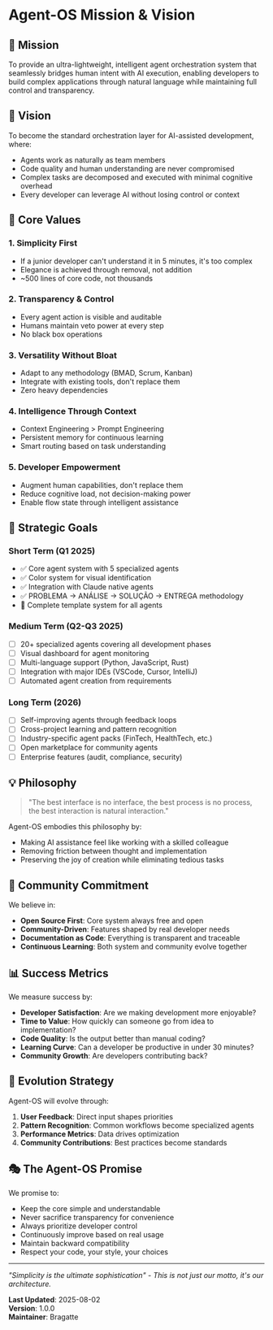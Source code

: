 # Agent-OS Mission & Vision

## 🎯 Mission

To provide an ultra-lightweight, intelligent agent orchestration system that seamlessly bridges human intent with AI execution, enabling developers to build complex applications through natural language while maintaining full control and transparency.

## 🔮 Vision

To become the standard orchestration layer for AI-assisted development, where:
- Agents work as naturally as team members
- Code quality and human understanding are never compromised
- Complex tasks are decomposed and executed with minimal cognitive overhead
- Every developer can leverage AI without losing control or context

## 🌟 Core Values

### 1. **Simplicity First**
- If a junior developer can't understand it in 5 minutes, it's too complex
- Elegance is achieved through removal, not addition
- ~500 lines of core code, not thousands

### 2. **Transparency & Control**
- Every agent action is visible and auditable
- Humans maintain veto power at every step
- No black box operations

### 3. **Versatility Without Bloat**
- Adapt to any methodology (BMAD, Scrum, Kanban)
- Integrate with existing tools, don't replace them
- Zero heavy dependencies

### 4. **Intelligence Through Context**
- Context Engineering > Prompt Engineering
- Persistent memory for continuous learning
- Smart routing based on task understanding

### 5. **Developer Empowerment**
- Augment human capabilities, don't replace them
- Reduce cognitive load, not decision-making power
- Enable flow state through intelligent assistance

## 🚀 Strategic Goals

### Short Term (Q1 2025)
- ✅ Core agent system with 5 specialized agents
- ✅ Color system for visual identification
- ✅ Integration with Claude native agents
- ✅ PROBLEMA → ANÁLISE → SOLUÇÃO → ENTREGA methodology
- 🔄 Complete template system for all agents

### Medium Term (Q2-Q3 2025)
- [ ] 20+ specialized agents covering all development phases
- [ ] Visual dashboard for agent monitoring
- [ ] Multi-language support (Python, JavaScript, Rust)
- [ ] Integration with major IDEs (VSCode, Cursor, IntelliJ)
- [ ] Automated agent creation from requirements

### Long Term (2026)
- [ ] Self-improving agents through feedback loops
- [ ] Cross-project learning and pattern recognition
- [ ] Industry-specific agent packs (FinTech, HealthTech, etc.)
- [ ] Open marketplace for community agents
- [ ] Enterprise features (audit, compliance, security)

## 💡 Philosophy

> "The best interface is no interface, the best process is no process, the best interaction is natural interaction."

Agent-OS embodies this philosophy by:
- Making AI assistance feel like working with a skilled colleague
- Removing friction between thought and implementation
- Preserving the joy of creation while eliminating tedious tasks

## 🤝 Community Commitment

We believe in:
- **Open Source First**: Core system always free and open
- **Community-Driven**: Features shaped by real developer needs
- **Documentation as Code**: Everything is transparent and traceable
- **Continuous Learning**: Both system and community evolve together

## 📊 Success Metrics

We measure success by:
- **Developer Satisfaction**: Are we making development more enjoyable?
- **Time to Value**: How quickly can someone go from idea to implementation?
- **Code Quality**: Is the output better than manual coding?
- **Learning Curve**: Can a developer be productive in under 30 minutes?
- **Community Growth**: Are developers contributing back?

## 🔄 Evolution Strategy

Agent-OS will evolve through:
1. **User Feedback**: Direct input shapes priorities
2. **Pattern Recognition**: Common workflows become specialized agents
3. **Performance Metrics**: Data drives optimization
4. **Community Contributions**: Best practices become standards

## 🎭 The Agent-OS Promise

We promise to:
- Keep the core simple and understandable
- Never sacrifice transparency for convenience
- Always prioritize developer control
- Continuously improve based on real usage
- Maintain backward compatibility
- Respect your code, your style, your choices

---

*"Simplicity is the ultimate sophistication" - This is not just our motto, it's our architecture.*

**Last Updated**: 2025-08-02  
**Version**: 1.0.0  
**Maintainer**: Bragatte